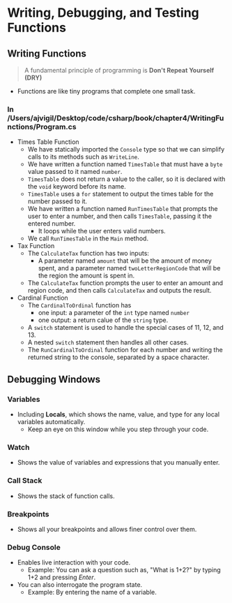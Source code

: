 # Writing, Debugging, and Testing Functions
## Writing Functions 
>A fundamental principle of programming is **Don't Repeat Yourself (DRY)**
- Functions are like tiny programs that complete one small task. 

### In /Users/ajvigil/Desktop/code/csharp/book/chapter4/WritingFunctions/Program.cs
- Times Table Function
    - We have statically imported the `Console` type so that we can simplify calls to its methods such as `WriteLine`.
    - We have written a function named `TimesTable` that must have a `byte` value passed to it named `number`.
    - `TimesTable` does not return a value to the caller, so it is declared with the `void` keyword before its name. 
    - `TimesTable` uses a `for` statement to output the times table for the number passed to it. 
    - We have written a function named `RunTimesTable` that prompts the user to enter a number, and then calls `TimesTable`, passing it the entered number. 
        - It loops while the user enters valid numbers. 
    - We call `RunTimesTable` in the `Main` method. 
- Tax Function 
    - The `CalculateTax` function has two inputs:
        - A parameter named `amount` that will be the amount of money spent, and a parameter named `twoLetterRegionCode` that will be the region the amount is spent in. 
    - The `CalculateTax` function prompts the user to enter an amount and region code, and then calls `CalculateTax` and outputs the result. 
- Cardinal Function
    - The `CardinalToOrdinal` function has
        - one input: a parameter of the `int` type named `number`
        - one output: a return calue of the `string` type. 
    - A `switch` statement is used to handle the special cases of 11, 12, and 13. 
    - A nested `switch` statement then handles all other cases.
    - The `RunCardinalToOrdinal` function for each number and writing the returned string to the console, separated by a space character. 

## Debugging Windows
### Variables 
- Including **Locals**, which shows the name, value, and type for any local variables automatically. 
    - Keep an eye on this window while you step through your code. 
### Watch 
- Shows the value of variables and expressions that you manually enter. 
### Call Stack 
- Shows the stack of function calls. 
### Breakpoints
- Shows all your breakpoints and allows finer control over them. 
### Debug Console 
- Enables live interaction with your code. 
    - Example: You can ask a question such as, "What is 1+2?" by typing 1+2 and pressing _Enter_. 
- You can also interrogate the program state. 
    - Example: By entering the name of a variable. 